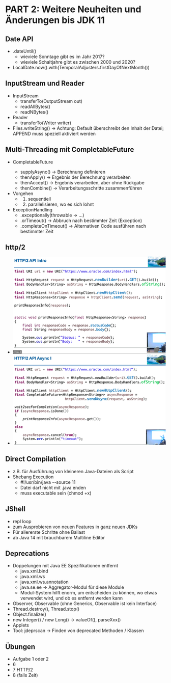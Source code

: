 # PART 2: Weitere Neuheiten und Änderungen bis JDK 11

## Date API
- .dateUntil()
  - wieviele Sonntage gibt es im Jahr 2017?
  - wieviele Schaltjahre gibt es zwischen 2000 und 2020?
- LocalDate.now().with(TemporalAdjusters.firstDayOfNextMonth())

## InputStream und Reader
- InputStream
  - transferTo(OutputStream out)
  - readAllBytes()
  - readNBytes()
- Reader
  - transferTo(Writer writer)
- Files.writeString() -> Achtung: Default überschreibt den Inhalt der Datei; APPEND muss speziell aktiviert werden

## Multi-Threading mit CompletableFuture
- CompletableFuture<T>
  - supplyAsync() -> Berechnung definieren
  - thenApply() -> Ergebnis der Berechnung verarbeiten
  - thenAccept() -> Ergebnis verarbeiten, aber ohne Rückgabe
  - thenCombine() -> Verarbeitungsschritte zusammenführen
- Vorgehen
  - 1. sequentiell
  - 2. parallelisieren, wo es sich lohnt
- ExceptionHandling
  - .exceptionally(throwable -> ...)
  - .orTimeout() -> Abbruch nach bestimmter Zeit (Exception)
  - .completeOnTimeout() -> Alternativen Code ausführen nach bestimmter Zeit

## http/2
- ![img.png](images/http-client.png)
- ![img.png](images/http-client-async.png)

## Direct Compilation
- z.B. für Ausführung von kleineren Java-Dateien als Script
- Shebang Execution
  - #!/usr/bin/java --source 11
  - Datei darf nicht mit .java enden
  - muss executable sein (chmod +x)

## JShell
- repl loop
- zum Ausprobieren von neuen Features in ganz neuen JDKs
- Für allererste Schritte ohne Ballast
- ab Java 14 mit brauchbarem Multiline Editor

## Deprecations
- Doppelungen mit Java EE Spezifikationen entfernt
  - java.xml.bind
  - java.xml.ws
  - java.xml.ws.annotation
  - java.se.ee -> Aggregator-Modul für diese Module
  - Modul-System hilft enorm, um entscheiden zu können, wo etwas verwendet wird, und ob es entfernt werden kann
- Observer, Observable (ohne Generics, Observable ist kein Interface)
- Thread.destroy(), Thread.stop()
- Object.finalize()
- new Integer() / new Long() -> valueOf(), parseXxx()
- Applets
- Tool: jdeprscan -> Finden von deprecated Methoden / Klassen

## Übungen
- Aufgabe 1 oder 2
- 6
- 7 HTTP/2
- 8 (falls Zeit)
